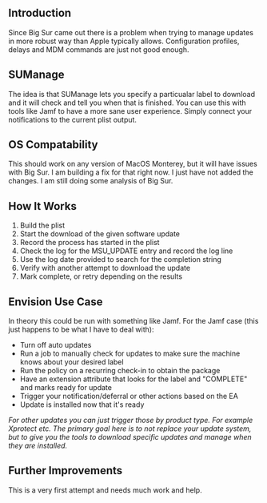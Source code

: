 ## Introduction
Since Big Sur came out there is a problem when trying to manage updates in more robust way than Apple typically allows. Configuration profiles, delays and MDM commands are just not good enough.

## SUManage
The idea is that SUManage lets you specify a particualar label to download and it will check and tell you when that is finished. You can use this with tools like Jamf to have a more sane user experience. Simply connect your notifications to the current plist output. 

## OS Compatability
This should work on any version of MacOS Monterey, but it will have issues with Big Sur. I am building a fix for that right now. I just have not added the changes. I am still doing some analysis of Big Sur.

## How It Works
1. Build the plist
2. Start the download of the given software update
3. Record the process has started in the plist
4. Check the log for the MSU_UPDATE entry and record the log line
5. Use the log date provided to search for the completion string
6. Verify with another attempt to download the update
7. Mark complete, or retry depending on the results

## Envision Use Case
In theory this could be run with something like Jamf. For the Jamf case (this just happens to be what I have to deal with):
- Turn off auto updates
- Run a job to manually check for updates to make sure the machine knows about your desired label
- Run the policy on a recurring check-in to obtain the package
- Have an extension attribute that looks for the label and "COMPLETE" and marks ready for update
- Trigger your notification/deferral or other actions based on the EA
- Update is installed now that it's ready

*For other updates you can just trigger those by product type. For example Xprotect etc. The primary goal here is to not replace your update system, but to give you the tools to download specific updates and manage when they are installed.*

## Further Improvements
This is a very first attempt and needs much work and help.
